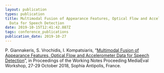 ```yaml
---
layout: publication
types: publication
title: Multimodal Fusion of Appearance Features, Optical Flow and Accelerometer
  Data for Speech Detection
date: 2019-10-15T12:41:42.887Z
tags: conference_publications
publication_date: 2019-10-27
---
```

P. Giannakeris, S. Vrochidis, I. Kompatsiaris, “[Multimodal Fusion of Appearance Features, Optical Flow and Accelerometer Data for Speech Detection](http://ceur-ws.org/Vol-2670/MediaEval_19_paper_20.pdf)”, in Proceedings of the Working Notes Proceeding MediaEval Workshop, 27-29 October 2018, Sophia Antipolis, France.